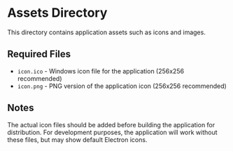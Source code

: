 # Assets Directory

This directory contains application assets such as icons and images.

## Required Files

- `icon.ico` - Windows icon file for the application (256x256 recommended)
- `icon.png` - PNG version of the application icon (256x256 recommended)

## Notes

The actual icon files should be added before building the application for distribution.
For development purposes, the application will work without these files, but may show default Electron icons.